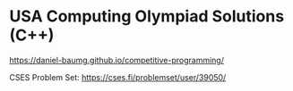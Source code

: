# USA Computing Olympiad Solutions (C++)

https://daniel-baumg.github.io/competitive-programming/

CSES Problem Set: https://cses.fi/problemset/user/39050/
